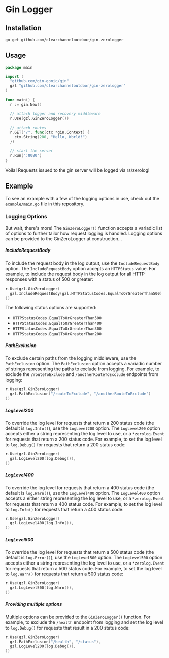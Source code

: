 # Gin Logger

## Installation

```bash
go get github.com/clearchanneloutdoor/gin-zerologger
```

## Usage

```go
package main

import (
  "github.com/gin-gonic/gin"
  gzl "github.com/clearchanneloutdoor/gin-zerologger"
)

func main() {
  r := gin.New()

  // attach logger and recovery middleware
  r.Use(gzl.GinZeroLogger())

  // attach routes
  r.GET("/", func(ctx *gin.Context) {
    ctx.String(200, "Hello, World!")
  })

  // start the server
  r.Run(":8080")
}
```

Voila! Requests issued to the gin server will be logged via rs/zerolog!

## Example

To see an example with a few of the logging options in use, check out the [`example/main.go`](example/main.go) file in this repository.

### Logging Options

But wait, there's more! The `GinZeroLogger()` function accepts a variadic list of options to further tailor how request logging is handled. Logging options can be provided to the GinZeroLogger at construction...

##### IncludeRequestBody

To include the request body in the log output, use the `IncludeRequestBody` option. The `IncludeRequestBody` option accepts an `HTTPStatus` value. For example, to include the request body in the log output for all HTTP responses with a status of 500 or greater:

```go
r.Use(gzl.GinZeroLogger(
  gzl.IncludeRequestBody(gzl.HTTPStatusCodes.EqualToOrGreaterThan500)
))
```

The following status options are supported:

* `HTTPStatusCodes.EqualToOrGreaterThan500`
* `HTTPStatusCodes.EqualToOrGreaterThan400`
* `HTTPStatusCodes.EqualToOrGreaterThan300`
* `HTTPStatusCodes.EqualToOrGreaterThan200`

##### PathExclusion

To exclude certain paths from the logging middleware, use the `PathExclusion` option. The `PathExclusion` option accepts a variadic number of strings representing the paths to exclude from logging. For example, to exclude the `/routeToExclude` and `/anotherRouteToExclude` endpoints from logging:

```go
r.Use(gzl.GinZeroLogger(
  gzl.PathExclusion("/routeToExclude", "/anotherRouteToExclude")
))
```

##### LogLevel200

To override the log level for requests that return a 200 status code (the default is `log.Info()`), use the `LogLevel200` option. The `LogLevel200` option accepts either a string representing the log level to use, or a `*zerolog.Event` for requests that return a 200 status code. For example, to set the log level to `log.Debug()` for requests that return a 200 status code:

```go
r.Use(gzl.GinZeroLogger(
  gzl.LogLevel200(log.Debug()),
))
```

##### LogLevel400

To override the log level for requests that return a 400 status code (the default is `log.Warn()`), use the `LogLevel400` option. The `LogLevel400` option accepts a either string representing the log level to use, or a `*zerolog.Event` for requests that return a 400 status code. For example, to set the log level to `log.Info()` for requests that return a 400 status code:

```go
r.Use(gzl.GinZeroLogger(
  gzl.LogLevel400(log.Info()),
))
```

##### LogLevel500

To override the log level for requests that return a 500 status code (the default is `log.Error()`), use the `LogLevel500` option. The `LogLevel500` option accepts either a string representing the log level to use, or a `*zerolog.Event` for requests that return a 500 status code. For example, to set the log level to `log.Warn()` for requests that return a 500 status code:

```go
r.Use(gzl.GinZeroLogger(
  gzl.LogLevel500(log.Warn()),
))
```

##### Providing multiple options

Multiple options can be provided to the `GinZeroLogger()` function. For example, to exclude the `/health` endpoint from logging and set the log level to `log.Debug()` for requests that result in a 200 status code:

```go
r.Use(gzl.GinZeroLogger(
  gzl.PathExclusion("/health", "/status"),
  gzl.LogLevel200(log.Debug()),
))
```

